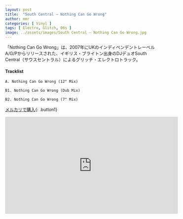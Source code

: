 ```yaml
---
layout: post
title:  "South Central – Nothing Can Go Wrong"
author: mmr
categories: [ Vinyl ]
tags: [ Electro, Glitch, 00s ]
image: ../assets/images/South Central – Nothing Can Go Wrong.jpg
---
```


「Nothing Can Go Wrong」は、2007年にUKのインディペンデントレーベルA/G/Pからリリースされた、イギリス・ブライトン出身のDJデュオSouth Central（サウスセントラル）によるグリッチ・エレクトロトラック。

#### Tracklist
```md
A. Nothing Can Go Wrong (12" Mix)

B1. Nothing Can Go Wrong (Dub Mix)

B2. Nothing Can Go Wrong (7" Mix)
```

[メルカリで購入](https://jp.mercari.com/item/m43490703083?afid=6142608987){: .button1}


<iframe width="560" height="315" src="https://www.youtube.com/embed/5-4mvapcp5w?si=F0v_ORovoK2i81z9" title="YouTube video player" frameborder="0" allow="accelerometer; autoplay; clipboard-write; encrypted-media; gyroscope; picture-in-picture; web-share" referrerpolicy="strict-origin-when-cross-origin" allowfullscreen></iframe>